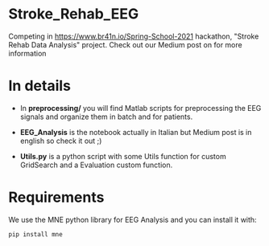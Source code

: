 # Stroke_Rehab_EEG
Competing in https://www.br41n.io/Spring-School-2021 hackathon, "Stroke Rehab Data Analysis" project.
Check out our Medium post on for more information

# In details
-  In **preprocessing/** you will find Matlab scripts for preprocessing the EEG signals and organize them in batch and for patients.

* **EEG_Analysis** is the notebook actually in Italian but Medium post is in english so check it out ;) 

* **Utils.py** is a python script with some Utils function for custom GridSearch and a Evaluation custom function.


# Requirements
We use the MNE python library for EEG Analysis and you can install it with:

`pip install mne`

